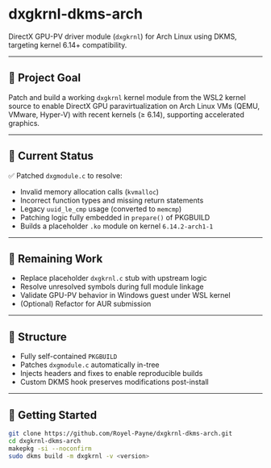 # dxgkrnl-dkms-arch

DirectX GPU-PV driver module (`dxgkrnl`) for Arch Linux using DKMS, targeting kernel 6.14+ compatibility.

---

## 🎯 Project Goal

Patch and build a working `dxgkrnl` kernel module from the WSL2 kernel source to enable DirectX GPU paravirtualization on Arch Linux VMs (QEMU, VMware, Hyper-V) with recent kernels (≥ 6.14), supporting accelerated graphics.

---

## 📌 Current Status

✅ Patched `dxgmodule.c` to resolve:
- Invalid memory allocation calls (`kvmalloc`)
- Incorrect function types and missing return statements
- Legacy `uuid_le_cmp` usage (converted to `memcmp`)
- Patching logic fully embedded in `prepare()` of PKGBUILD  
- Builds a placeholder `.ko` module on kernel `6.14.2-arch1-1`

---

## 🧩 Remaining Work

- Replace placeholder `dxgkrnl.c` stub with upstream logic
- Resolve unresolved symbols during full module linkage
- Validate GPU-PV behavior in Windows guest under WSL kernel
- (Optional) Refactor for AUR submission

---

## 🧱 Structure

- Fully self-contained `PKGBUILD`
- Patches `dxgmodule.c` automatically in-tree
- Injects headers and fixes to enable reproducible builds
- Custom DKMS hook preserves modifications post-install

---

## 🚀 Getting Started

```bash
git clone https://github.com/Royel-Payne/dxgkrnl-dkms-arch.git
cd dxgkrnl-dkms-arch
makepkg -si --noconfirm
sudo dkms build -m dxgkrnl -v <version>
